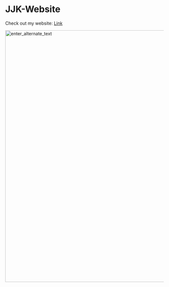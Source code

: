 # JJK-Website

Check out my website: [Link](https://promethium-og.github.io/JJK-Website/)

<img src="./img/jjk web" width="800px" alt="enter_alternate_text">

